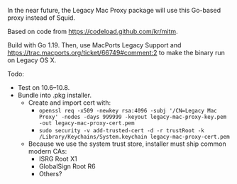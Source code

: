 In the near future, the Legacy Mac Proxy package will use this Go-based proxy instead of Squid.

Based on code from https://codeload.github.com/kr/mitm.

Build with Go 1.19. Then, use MacPorts Legacy Support and https://trac.macports.org/ticket/66749#comment:2 to make the binary run on Legacy OS X.

Todo:
- Test on 10.6–10.8.
- Bundle into .pkg installer.
	- Create and import cert with:
		- `openssl req -x509 -newkey rsa:4096 -subj '/CN=Legacy Mac Proxy' -nodes -days 999999 -keyout legacy-mac-proxy-key.pem -out legacy-mac-proxy-cert.pem`
   		- `sudo security -v add-trusted-cert -d -r trustRoot -k /Library/Keychains/System.keychain legacy-mac-proxy-cert.pem`
	- Because we use the system trust store, installer must ship common modern CAs:
 		- ISRG Root X1
		- GlobalSign Root R6
  		- Others?
